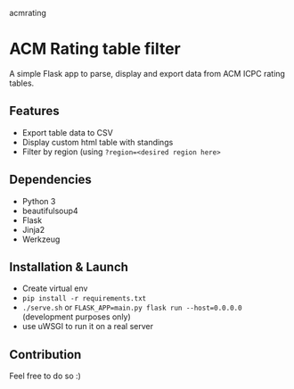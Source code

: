 acmrating

# ACM Rating table filter

A simple Flask app to parse, display and export data from ACM ICPC rating tables.

## Features

- Export table data to CSV
- Display custom html table with standings
- Filter by region (using `?region=<desired region here>`

## Dependencies

- Python 3
- beautifulsoup4
- Flask
- Jinja2
- Werkzeug

## Installation & Launch

- Create virtual env
- `pip install -r requirements.txt`
- `./serve.sh` or `FLASK_APP=main.py flask run --host=0.0.0.0` (development purposes only)
- use uWSGI to run it on a real server

## Contribution

Feel free to do so :)
